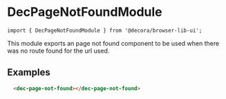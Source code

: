 # DecPageNotFoundModule

`import { DecPageNotFoundModule } from '@decora/browser-lib-ui';`

This module exports an page not found component to be used when there was no route found for the url used.


## Examples

```html
  <dec-page-not-found></dec-page-not-found>
```
